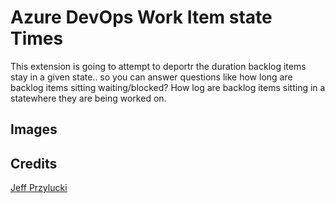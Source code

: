 
# Azure DevOps Work Item state Times

This extension is going to attempt to deportr the duration backlog items stay in a given state.. so you can answer questions like how long are backlog items sitting waiting/blocked?  How log are backlog items sitting in a statewhere they are being worked on.
## Images

## Credits
[Jeff Przylucki](http://www.oneluckidev.com)